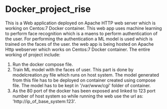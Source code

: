# Docker_project_rise
This is a Web application deployed on Apache HTTP web server which is working on Centos:7 Docker container. This web app uses machine learning to perform face recognition which is a maens to perform authentication of the user. For performing the authentication a ML model is used which is trained on the faces of the user. the web app is being hosted on Apache Http webserver which works on Centos:7 Docker container.
The entire working of project include:
1) Run the docker compose file.
2) Train ML model with the faces of user. This part is done by modelcreation.py file which runs on host system. The model generated from this file has to be deployed on container created using compose file. The model has to be kept in '/var/www/cgi' folder of container.
3) As the 80 port of the docker has been exposed and linked to 123 port number of host system so while running the web use the url as: 'http://ip_of_base_system:123'.
